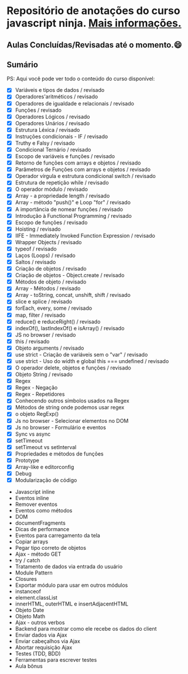 # Repositório de anotações do curso javascript ninja. [Mais informações.](https://blog.da2k.com.br/curso-javascript-ninja/)

## Aulas Concluídas/Revisadas até o momento.:smile:

## Sumário

PS: Aqui você pode ver todo o conteúdo do curso disponível:
- [x] Variáveis e tipos de dados / revisado
- [x] Operadores'aritméticos / revisado
- [x] Operadores de igualdade e relacionais / revisado
- [x] Funções / revisado
- [x] Operadores Lógicos / revisado
- [x] Operadores Unários / revisado
- [x] Estrutura Léxica / revisado
- [x] Instruções condicionais - IF / revisado
- [x] Truthy e Falsy / revisado
- [x] Condicional Ternário / revisado
- [x] Escopo de variáveis e funções / revisado
- [x] Retorno de funções com arrays e objetos / revisado
- [x] Parâmetros de Funções com arrays e objetos / revisado
- [x] Operador vírgula e estrutura condicional switch / revisado
- [x] Estrutura de repetição while / revisado
- [x] O operador módulo / revisado
- [x] Array - a propriedade length / revisado
- [x] Array - método "push()" e Loop "for" / revisado
- [x] A importância de nomear funções / revisado
- [x] Introdução à Functional Programming / revisado
- [x] Escopo de funções / revisado
- [x] Hoisting / revisado
- [x] IIFE - Immediately Invoked Function Expression / revisado
- [x] Wrapper Objects / revisado
- [x] typeof / revisado
- [x] Laços (Loops) / revisado
- [x] Saltos / revisado
- [x] Criação de objetos / revisado
- [x] Criação de objetos - Object.create / revisado
- [x] Métodos de objeto / revisado
- [x] Array - Métodos / revisado
- [x] Array - toString, concat, unshift, shift / revisado
- [x] slice e splice / revisado
- [x] forEach, every, some / revisado
- [x] map, filter / revisado
- [x] reduce() e reduceRight() / revisado
- [x] indexOf(), lastIndexOf() e isArray() / revisado
- [x] JS no browser / revisado
- [x] this / revisado
- [x] Objeto arguments / revisado
- [x] use strict - Criação de variáveis sem o "var" / revisado
- [x] use strict - Uso do width e global this === undefined / revisado
- [x] O operador delete, objetos e funções / revisado
- [x] Objeto String / revisado
- [x] Regex
- [x] Regex - Negação
- [x] Regex - Repetidores
- [x] Conhecendo outros símbolos usados na Regex
- [x] Métodos de string onde podemos usar regex
- [x] o objeto RegExp()
- [x] Js no browser - Selecionar elementos no DOM
- [x] Js no browser - Formulário e eventos
- [x] Sync vs async
- [x] setTimeout
- [x] setTimeout vs setInterval
- [x] Propriedades e métodos de funções
- [x] Prototype
- [x] Array-like e editorconfig
- [x] Debug
- [x] Modularização de código
- Javascript inline
- Eventos inline
- Remover eventos
- Eventos como métodos
- DOM
- documentFragments
- Dicas de performance
- Eventos para carregamento da tela
- Copiar arrays
- Pegar tipo correto de objetos
- Ajax - método GET
- try / catch
- Tratamento de dados via entrada do usuário
- Module Pattern
- Closures
- Exportar módulo para usar em outros módulos
- instanceof
- element.classList
- innerHTML, outerHTML e insertAdjacentHTML
- Objeto Date
- Objeto Math
- Ajax - outros verbos
- Backend para mostrar como ele recebe os dados do client
- Enviar dados via Ajax
- Enviar cabeçalhos via Ajax
- Abortar requisição Ajax
- Testes (TDD, BDD)
- Ferramentas para escrever testes
- Aula bônus
